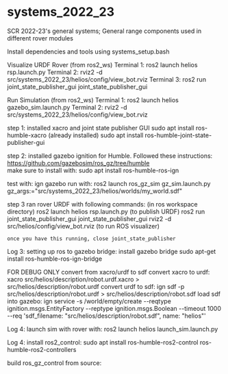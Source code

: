 # systems_2022_23
SCR 2022-23's general systems; General range components used in different rover modules

Install dependencies and tools using systems_setup.bash

Visualize URDF Rover
	(from ros2_ws)
	Terminal 1: ros2 launch helios rsp.launch.py
	Terminal 2: rviz2 -d src/systems_2022_23/helios/config/view_bot.rviz
	Terminal 3: ros2 run joint_state_publisher_gui joint_state_publisher_gui

Run Simulation
	(from ros2_ws)
	Terminal 1: ros2 launch helios gazebo_sim.launch.py
	Terminal 2: rviz2 -d src/systems_2022_23/helios/config/view_bot.rviz







 step 1: installed xacro and joint state publisher GUI
 	sudo apt install ros-humble-xacro (already installed)
 	sudo apt install ros-humble-joint-state-publisher-gui

step 2: installed gazebo ignition for Humble. Followed these instructions: https://github.com/gazebosim/ros_gz/tree/humble  
 	make sure to install with:
 	sudo apt install ros-humble-ros-ign
 	
 test with: ign gazebo
 run with: ros2 launch ros_gz_sim gz_sim.launch.py gz_args:="src/systems_2022_23/helios/worlds/my_world.sdf"
 	
 step 3 ran rover URDF with following commands: (in ros workspace directory)
 	ros2 launch helios rsp.launch.py (to publish URDF)
 	ros2 run joint_state_publisher_gui joint_state_publisher_gui
 	rviz2 -d src/helios/config/view_bot.rviz (to run ROS visualizer)
 	
 	once you have this running, close joint_state_publisher
 	
Log 3: setting up ros to gazebo bridge: 
install gazebo bridge
	sudo apt-get install ros-humble-ros-ign-bridge
	
FOR DEBUG ONLY convert from xacro/urdf to sdf
convert xacro to urdf: xacro src/helios/description/robot.urdf.xacro > src/helios/description/robot.urdf
convert urdf to sdf: ign sdf -p src/helios/description/robot.urdf > src/helios/description/robot.sdf
load sdf into gazebo: ign service -s /world/empty/create --reqtype ignition.msgs.EntityFactory --reptype ignition.msgs.Boolean --timeout 1000 --req 'sdf_filename: "src/helios/description/robot.sdf", name: "helios"'

Log 4: launch sim with rover with:
	ros2 launch helios launch_sim.launch.py

Log 4: 
install ros2_control:
	sudo apt install ros-humble-ros2-control ros-humble-ros2-controllers

build ros_gz_control from source:


